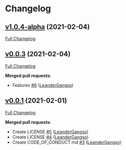 # Changelog

## [v1.0.4-alpha](https://github.com/LeanderGangso/pyMyShareSDK/tree/v1.0.4-alpha) (2021-02-04)

[Full Changelog](https://github.com/LeanderGangso/pyMyShareSDK/compare/v0.0.3...v1.0.4-alpha)

## [v0.0.3](https://github.com/LeanderGangso/pyMyShareSDK/tree/v0.0.3) (2021-02-04)

[Full Changelog](https://github.com/LeanderGangso/pyMyShareSDK/compare/v0.0.1...v0.0.3)

**Merged pull requests:**

- Features [\#6](https://github.com/LeanderGangso/pyMyShareSDK/pull/6) ([LeanderGangso](https://github.com/LeanderGangso))

## [v0.0.1](https://github.com/LeanderGangso/pyMyShareSDK/tree/v0.0.1) (2021-02-01)

[Full Changelog](https://github.com/LeanderGangso/pyMyShareSDK/compare/80095634643353daa26e82793d48b6d57f234182...v0.0.1)

**Merged pull requests:**

- Create LICENSE [\#5](https://github.com/LeanderGangso/pyMyShareSDK/pull/5) ([LeanderGangso](https://github.com/LeanderGangso))
- Create LICENSE [\#4](https://github.com/LeanderGangso/pyMyShareSDK/pull/4) ([LeanderGangso](https://github.com/LeanderGangso))
- Create CODE\_OF\_CONDUCT.md [\#3](https://github.com/LeanderGangso/pyMyShareSDK/pull/3) ([LeanderGangso](https://github.com/LeanderGangso))
